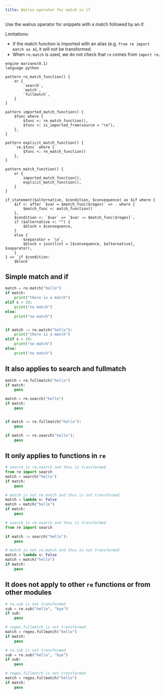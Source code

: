 ```yaml
---
title: Walrus operator for match in if
---
```


Use the walrus operator for snippets with a match followed by an if.

Limitations:

- If the match function is imported with an alias (e.g. `from re import match as m`), it will not be transformed.
- When `re.match` is used, we do not check that `re` comes from `import re`.

```grit
engine marzano(0.1)
language python

pattern re_match_function() {
    or {
        `search`,
        `match`,
        `fullmatch`,
    }
}

pattern imported_match_function() {
    $func where {
        $func <: re_match_function(),
        $func <: is_imported_from(source = "re"),
    },
}

pattern explicit_match_function() {
    `re.$func` where {
        $func <: re_match_function()
    },
}

pattern match_function() {
    or {
        imported_match_function(),
        explicit_match_function(),
    }
}

if_statement($alternative, $condition, $consequence) as $if where {
    $if <: after `$var = $match_func($regex)` => . where {
        $match_func <: match_function()
    },
    $condition <: `$var` => `$var := $match_func($regex)`,
    if ($alternative <: "") {
        $block = $consequence,
    }
    else {
        $separator = `\n`,
        $block = join(list = [$consequence, $alternative], $separator),
    }
} => `if $condition:
    $block`

```

## Simple match and if

```python
match = re.match("hello")
if match:
    print("there is a match")
elif x > 10:
    print("no match")
else:
    print("no match")
```

```python

if match := re.match("hello"):
    print("there is a match")
elif x > 10:
    print("no match")
else:
    print("no match")
```

## It also applies to search and fullmatch

```python
match = re.fullmatch("hello")
if match:
    pass

match = re.search("hello")
if match:
    pass
```

```python

if match := re.fullmatch("hello"):
    pass

if match := re.search("hello"):
    pass
```

## It only applies to functions in `re`

```python
# search is re.search and thus is transformed
from re import search
match = search("hello")
if match:
    pass

# match is not re.match and thus is not transformed
match = lambda s: False
match = match("hello")
if match:
    pass
```

```python
# search is re.search and thus is transformed
from re import search

if match := search("hello"):
    pass

# match is not re.match and thus is not transformed
match = lambda s: False
match = match("hello")
if match:
    pass
```

## It does not apply to other `re` functions or from other modules

```python
# re.sub is not transformed
sub = re.sub("hello", "bye")
if sub:
    pass

# regex.fullmatch is not transformed
match = regex.fullmatch("hello")
if match:
    pass
```

```python
# re.sub is not transformed
sub = re.sub("hello", "bye")
if sub:
    pass

# regex.fullmatch is not transformed
match = regex.fullmatch("hello")
if match:
    pass
```
